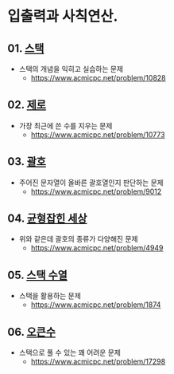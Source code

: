 # 입출력과 사칙연산.

## 01. [스택](10828.py)
 - 스택의 개념을 익히고 실습하는 문제
   - https://www.acmicpc.net/problem/10828
## 02. [제로](10773.py)
 - 가장 최근에 쓴 수를 지우는 문제
   - https://www.acmicpc.net/problem/10773
## 03. [괄호](09012.py)
 - 주어진 문자열이 올바른 괄호열인지 판단하는 문제
   - https://www.acmicpc.net/problem/9012
## 04. [균형잡힌 세상](04949.py)
 - 위와 같은데 괄호의 종류가 다양해진 문제
   - https://www.acmicpc.net/problem/4949
## 05. [스택 수열](01874.py)
 - 스택을 활용하는 문제
   - https://www.acmicpc.net/problem/1874
## 06. [오큰수](17298.py)
 - 스택으로 풀 수 있는 꽤 어려운 문제
   - https://www.acmicpc.net/problem/17298
